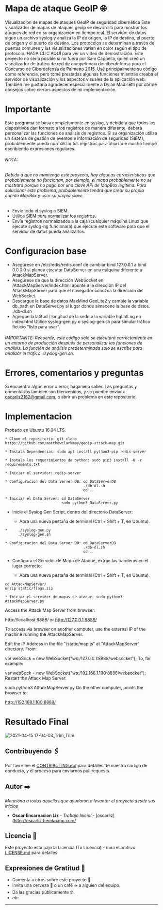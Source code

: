 # Mapa de ataque GeoIP 🌐

Visualización de mapas de ataques GeoIP de seguridad cibernética
Este visualizador de mapas de ataques geoip se desarrolló para mostrar los ataques de red en su organización en tiempo real. El servidor de datos sigue un archivo syslog y analiza la IP de origen, la IP de destino, el puerto de origen y el puerto de destino. Los protocolos se determinan a través de puertos comunes y las visualizaciones varían en color según el tipo de protocolo. HAGA CLIC AQUÍ para ver un video de demostración. Este proyecto no sería posible si no fuera por Sam Cappella, quien creó un visualizador de tráfico de red de competencia de ciberdefensa para el Concurso de Ciberdefensa de Palmetto 2015. Usé principalmente su código como referencia, pero tomé prestadas algunas funciones mientras creaba el servidor de visualización y los aspectos visuales de la aplicación web. También me gustaría agradecer especialmente a Dylan Madisetti por darme consejos sobre ciertos aspectos de mi implementación.

# Importante

Este programa se basa completamente en syslog, y debido a que todos los dispositivos dan formato a los registros de manera diferente, deberá personalizar las funciones de análisis de registros. Si su organización utiliza un sistema de gestión de eventos e información de seguridad (SIEM), probablemente pueda normalizar los registros para ahorrarle mucho tiempo escribiendo expresiones regulares.

###### NOTA: 

###### Debido a que no mantengo este proyecto, hay algunas características que probablemente no funcionan, por ejemplo, el mapa probablemente no se mostrará porque no pago por una clave API de MapBox legítima. Para solucionar este problema, probablemente tendrá que crear su propia cuenta MapBox y usar su propia clave.

* Envíe todo el syslog a SIEM.
* Utilice SIEM para normalizar los registros.
* Envíe registros normalizados a la caja (cualquier máquina Linux que ejecute syslog-ng funcionará) que ejecute este software para que el servidor de datos pueda analizarlos.

# Configuracion base

* Asegúrese en /etc/redis/redis.conf de cambiar bind 127.0.0.1 a bind 0.0.0.0 si planea ejecutar DataServer en una máquina diferente a AttackMapServer.
* Asegúrese de que la dirección WebSocket en /AttackMapServer/index.html apunte a la dirección IP del AttackMapServer para que el navegador conozca la dirección del WebSocket.
* Descargue la base de datos MaxMind GeoLite2 y cambie la variable db_path en DataServer.py al lugar donde almacene la base de datos.
./db-dl.sh
* Agregue la latitud / longitud de la sede a la variable hqLatLng en index.html
Utilice syslog-gen.py o syslog-gen.sh para simular tráfico ficticio "listo para usar".

###### IMPORTANTE: Recuerde, este código solo se ejecutará correctamente en un entorno de producción después de personalizar las funciones de análisis. La función de análisis predeterminada solo se escribe para analizar el tráfico ./syslog-gen.sh.

# Errores, comentarios y preguntas

Si encuentra algún error o error, hágamelo saber. Las preguntas y comentarios también son bienvenidos, y se pueden enviar a oscarliz2162@gmail.com, o abrir un problema en este repositorio.

# Implementacion
Probado en Ubuntu 16.04 LTS.


```
* Clone el repositorio: git clone https://github.com/matthewclarkmay/geoip-attack-map.git
```
```
* Instala Dependencias: sudo apt install python3-pip redis-server
```
```
* Instala los requerimientos de python: sudo pip3 install -U -r requirements.txt
```
```
* Iniciar el servidor: redis-server
```
```
* Configuracion del Data Server DB: cd DataServerDB
                                    ./db-dl.sh
                                    cd ..
```
```
* Iniciar el Data Server: cd DataServer
                          sudo python3 DataServer.py
```
* Inicie el Syslog Gen Script, dentro del directorio DataServer:

  * Abra una nueva pestaña de terminal (Ctrl + Shift + T, en Ubuntu).
```
*     ./syslog-gen.py
      ./syslog-gen.sh
```
```
* Configuracion del Data Server DB: cd DataServerDB
                                    ./db-dl.sh
                                    cd ..
```

* Configura el Servidor de Mapa de Ataque, extrae las banderas en el lugar correcto:

  * Abra una nueva pestaña de terminal (Ctrl + Shift + T, en Ubuntu).
```
cd AttackMapServer/
unzip static/flags.zip
```
```
* Iniciar el servidor de mapas de ataque: sudo python3 AttackMapServer.py
```


Access the Attack Map Server from browser:

http://localhost:8888/ or http://127.0.0.1:8888/

To access via browser on another computer, use the external IP of the machine running the AttackMapServer.

Edit the IP Address in the file "/static/map.js" at "AttackMapServer" directory. From:

var webSock = new WebSocket("ws:/127.0.0.1:8888/websocket");
To, for example:

var webSock = new WebSocket("ws:/192.168.1.100:8888/websocket");
Restart the Attack Map Server:

sudo python3 AttackMapServer.py
On the other computer, points the browser to:

http://192.168.1.100:8888/

# Resultado Final

![2021-04-15 17-04-03_Trim_Trim](https://user-images.githubusercontent.com/46871300/115046633-af228680-9ea5-11eb-8975-ebd4f42bd6e9.gif)


## Contribuyendo 🖇️

Por favor lee el [CONTRIBUTING.md](https://gist.github.com/villanuevand/xxxxxx) para detalles de nuestro código de conducta, y el proceso para enviarnos pull requests.

## Autor ✒️

_Menciona a todos aquellos que ayudaron a levantar el proyecto desde sus inicios_

* **Oscar Encarnacion Liz** - *Trabajo Inicial* - [oscarliz](http://oscarliz.herokuapp.com/

## Licencia 📄

Este proyecto está bajo la Licencia (Tu Licencia) - mira el archivo [LICENSE.md](LICENSE.md) para detalles

## Expresiones de Gratitud 🎁

* Comenta a otros sobre este proyecto 📢
* Invita una cerveza 🍺 o un café ☕ a alguien del equipo. 
* Da las gracias públicamente 🤓.
* etc.

---
